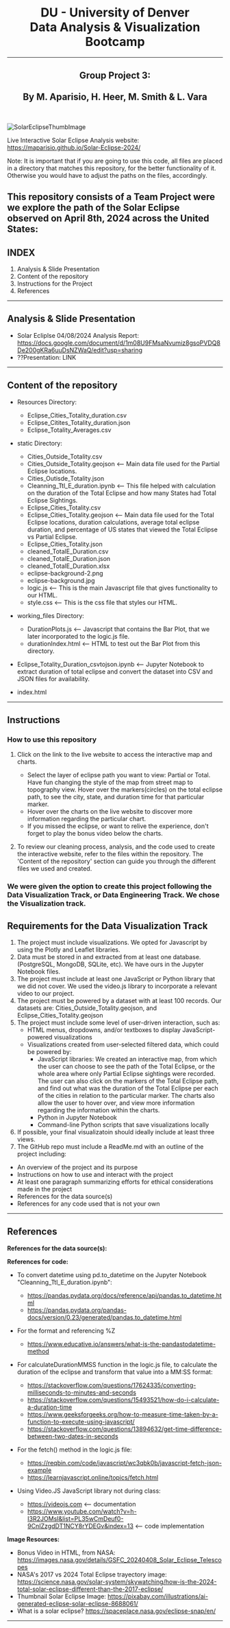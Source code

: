 <h1 align="center">DU - University of Denver<br/>
Data Analysis & Visualization Bootcamp<br/></h1>

--------------------------------

<h2 align="center">Group Project 3:<br/>
<br/>
By M. Aparisio, H. Heer, M. Smith & L. Vara</h2><br/>


![SolarEclipseThumbImage](https://github.com/maparisio/Solar-Eclipse-2024/assets/152572519/3150433d-7f5f-4f8d-bdb7-917b7c1af124)

Live Interactive Solar Eclipse Analysis website: https://maparisio.github.io/Solar-Eclipse-2024/

Note: It is important that if you are going to use this code, all files
are placed in a directory that matches this repository, for the better functionality of it.
Otherwise you would have to adjust the paths on the files, accordingly.

This repository consists of a Team Project were we explore the path of the Solar Eclipse observed on April 8th, 2024 across the United States:
---------------------------------
INDEX
---------------------------------
1. Analysis & Slide Presentation 
2. Content of the repository
3. Instructions for the Project
4. References

---------------------------------
Analysis & Slide Presentation
---------------------------------
- Solar Ecliplse 04/08/2024 Analysis Report: https://docs.google.com/document/d/1m08U9FMsaNvumiz8gsoPVDQ8De200gKRa6uuDsNZWaQ/edit?usp=sharing
- ??Presentation: LINK 

---------------------------------
Content of the repository
---------------------------------
- Resources Directory:
  - Eclipse_Cities_Totality_duration.csv
  - Eclipse_Citites_Totality_duration.json
  - Eclipse_Totality_Averages.csv

- static Directory:
  - Cities_Outside_Totality.csv
  - Cities_Outside_Totality.geojson  <-- Main data file used for the Partial Eclipse locations.
  - Cities_Outisde_Totality.json
  - Cleanning_Ttl_E_duration.ipynb  <-- This file helped with calculation on the duration of the Total Eclipse and how many States had Total Eclipse Sightings.
  - Eclipse_Cities_Totality.csv
  - Eclipse_Cities_Totality.geojson <-- Main data file used for the Total Eclipse locations, duration calculations, average total eclipse duration, and percentage of US states that viewed the Total Eclipse vs Partial Eclipse.
  - Eclipse_Cities_Totality.json
  - cleaned_TotalE_Duration.csv
  - cleaned_TotalE_Duration.json
  - cleaned_TotalE_Duration.xlsx
  - eclipse-background-2.png
  - eclipse-background.jpg
  - logic.js   <-- This is the main Javascript file that gives functionality to our HTML.
  - style.css   <-- This is the css file that styles our HTML.
 
- working_files Directory:
  - DurationPlots.js <-- Javascript that contains the Bar Plot, that we later incorporated to the logic.js file.
  - durationIndex.html <-- HTML to test out the Bar Plot from this directory.
 
- Eclipse_Totality_Duration_csvtojson.ipynb <-- Jupyter Notebook to extract duration of total eclipse and convert the dataset into CSV and JSON files for availability.
- index.html

----------------------------------
Instructions
----------------------------------
### How to use this repository
1. Click on the link to the live website to access the interactive map and charts.
   - Select the layer of eclipse path you want to view: Partial or Total. Have fun changing the style of the map from street map to topography view. Hover over the markers(circles) on the total eclipse path, to see the city, state, and duration time for that particular marker.
   - Hover over the charts on the live website to discover more information regarding the particular chart.
   - If you missed the eclipse, or want to relive the experience, don't forget to play the bonus video below the charts.

2. To review our cleaning process, analysis, and the code used to create the interactive website, refer to the files within the repository. The 'Content of the repository' section can guide you through the different files we used and created.

### We were given the option to create this project following the Data Visualization Track, or Data Engineering Track. We chose the Visualization track.
## Requirements for the Data Visualization Track
1. The project must include visualizations. We opted for Javascript by using the Plotly and Leaflet libraries.
2. Data must be stored in and extracted from at least one database. (PostgreSQL, MongoDB, SQLite, etc). We have ours in the Jupyter Notebook files.
3. The project must include at least one JavaScript or Python library that we did not cover. We used the video.js library to incorporate a relevant video to our project.
4. The project must be powered by a dataset with at least 100 records. Our datasets are: Cities_Outside_Totality.geojson, and Eclipse_Cities_Totality.geojson
5. The project must include some level of user-driven interaction, such as:
   * HTML menus, dropdowns, and/or textboxes to display JavaScript-powered visualizations
   * Visualizations created from user-selected filtered data, which could be powered by:
       - JavaScript libraries: We created an interactive map, from which the user can choose to see the path of the Total Eclipse, or the whole area where only Partial Eclipse sightings were recorded. The user can also click on the markers of the Total Eclipse path, and find out what was the duration of the Total Eclipse per each of the cities in relation to the particular marker. The charts also allow the user to hover over, and view more information regarding the information within the charts.
       - Python in Jupyter Notebook
       - Command-line Python scripts that save visualizations locally
6. If possible, your final visualizatoin should ideally include at least three views.
7. The GitHub repo must include a ReadMe.md with an outline of the project including:
  - An overview of the project and its purpose
  - Instructions on how to use and interact with the project
  - At least one paragraph summarizing efforts for ethical considerations made in the project
  - References for the data source(s)
  - References for any code used that is not your own



------------------------------------
References
------------------------------------

**References for the data source(s):**


**References for code:**
- To convert datetime using pd.to_datetime on the Jupyter Notebook "Cleanning_Ttl_E_duration.ipynb":
  - https://pandas.pydata.org/docs/reference/api/pandas.to_datetime.html
  - https://pandas.pydata.org/pandas-docs/version/0.23/generated/pandas.to_datetime.html
- For the format and referencing %Z
  - https://www.educative.io/answers/what-is-the-pandastodatetime-method

- For calculateDurationMMSS function in the logic.js file, to calculate the duration of the eclipse and transform that value into a MM:SS format:
  - https://stackoverflow.com/questions/17624335/converting-milliseconds-to-minutes-and-seconds
  - https://stackoverflow.com/questions/15493521/how-do-i-calculate-a-duration-time
  - https://www.geeksforgeeks.org/how-to-measure-time-taken-by-a-function-to-execute-using-javascript/
  - https://stackoverflow.com/questions/13894632/get-time-difference-between-two-dates-in-seconds

- For the fetch() method in the logic.js file:
  - https://reqbin.com/code/javascript/wc3qbk0b/javascript-fetch-json-example
  - https://learnjavascript.online/topics/fetch.html
 
- Using Video.JS JavaScript library not during class:
  - https://videojs.com  <-- documentation
  - https://www.youtube.com/watch?v=h-I3R2JOMsI&list=PL35wCmDeuf0-9CnIZzgdDT1NCY8rYDEGv&index=13 <-- code implementation

**Image Resources:**
  - Bonus Video in HTML, from NASA: https://images.nasa.gov/details/GSFC_20240408_Solar_Eclipse_Telescopes
  - NASA's 2017 vs 2024 Total Eclipse trayectory image: https://science.nasa.gov/solar-system/skywatching/how-is-the-2024-total-solar-eclipse-different-than-the-2017-eclipse/
  - Thumbnail Solar Eclipse Image: https://pixabay.com/illustrations/ai-generated-eclipse-solar-eclipse-8688061/
  - What is a solar eclipse? https://spaceplace.nasa.gov/eclipse-snap/en/

-----------------------------------------------------------------------------------------------------------------------


